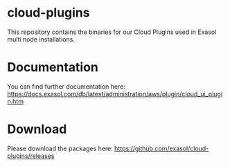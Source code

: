 # cloud-plugins 
This repository contains the binaries for our Cloud Plugins used in Exasol multi node installations.

# Documentation
You can find further documentation here: 
https://docs.exasol.com/db/latest/administration/aws/plugin/cloud_ui_plugin.htm

# Download
Please download the packages here:
https://github.com/exasol/cloud-plugins/releases

